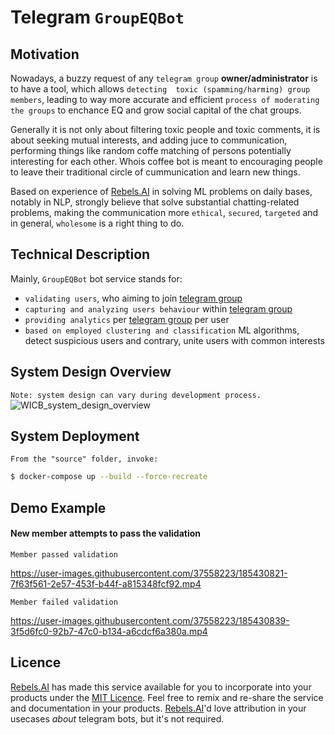 # Telegram `GroupEQBot` 

## Motivation
Nowadays, a buzzy request of any `telegram group` **owner/administrator** is to have a tool, which allows `detecting 
toxic (spamming/harming) group members`, leading to way more accurate and efficient `process of moderating the groups` to enchance EQ and grow social capital of the chat groups. 

Generally it is not only about filtering toxic people and toxic comments, it is about seeking mutual interests, and adding juce to communication, performing things like random coffe matching of persons potentially interesting for each other. Whois coffee bot is meant to encouraging people to leave their traditional circle of cummunication and learn new things.

Based on experience of [Rebels.AI](https://rebels.ai) in solving ML problems on daily bases, notably in NLP, 
strongly believe that solve substantial chatting-related problems, making the communication
more `ethical`, `secured`, `targeted` and in general, `wholesome` is a right thing to do.


## Technical Description
Mainly, `GroupEQBot` bot service stands for: 
- `validating users`, who aiming to join [telegram group](https://www.telegram-group.com/en/blog/the-difference-between-telegram-groups-and-telegram-channels/) 
- `capturing and analyzing users behaviour` within [telegram group](https://www.telegram-group.com/en/blog/the-difference-between-telegram-groups-and-telegram-channels/)  
- `providing analytics` per [telegram group](https://www.telegram-group.com/en/blog/the-difference-between-telegram-groups-and-telegram-channels/) per user
- `based on employed clustering and classification` ML algorithms, detect suspicious users and contrary, unite users with common interests 


## System Design Overview
``
Note: system design can vary during development process. 
``
![WICB_system_design_overview](https://user-images.githubusercontent.com/97040130/178306103-26cbb0b6-fe38-407c-be79-9434fec6db33.jpg)


## System Deployment
``
From the "source" folder, invoke:
``
```bash
$ docker-compose up --build --force-recreate
```

## Demo Example
#### New member attempts to pass the validation

`Member passed validation`

https://user-images.githubusercontent.com/37558223/185430821-7f63f561-2e57-453f-b44f-a815348fcf92.mp4

`Member failed validation`

https://user-images.githubusercontent.com/37558223/185430839-3f5d6fc0-92b7-47c0-b134-a6cdcf6a380a.mp4


## Licence
[Rebels.AI](https://rebels.ai) has made this service available for you to incorporate into your products under the [MIT Licence](https://mit-license.org). Feel free to remix and re-share the service and documentation in your products.
[Rebels.AI](https://rebels.ai)'d love attribution in your usecases *about* telegram bots, but it's not required.
